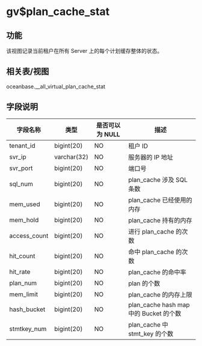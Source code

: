 gv$plan_cache_stat 
=======================================



功能 
-----------

该视图记录当前租户在所有 Server 上的每个计划缓存整体的状态。

相关表/视图 
---------------

oceanbase.__all_virtual_plan_cache_stat

字段说明 
-------------



|   **字段名称**   |   **类型**    | **是否可以为 NULL** |              **描述**               |
|--------------|-------------|----------------|-----------------------------------|
| tenant_id    | bigint(20)  | NO             | 租户 ID                             |
| svr_ip       | varchar(32) | NO             | 服务器的 IP 地址                        |
| svr_port     | bigint(20)  | NO             | 端口号                               |
| sql_num      | bigint(20)  | NO             | plan_cache 涉及 SQL 条数              |
| mem_used     | bigint(20)  | NO             | plan_cache 已经使用的内存                |
| mem_hold     | bigint(20)  | NO             | plan_cache 持有的内存                  |
| access_count | bigint(20)  | NO             | 进行 plan_cache 的次数                 |
| hit_count    | bigint(20)  | NO             | 命中 plan_cache 的次数                 |
| hit_rate     | bigint(20)  | NO             | plan_cache 的命中率                   |
| plan_num     | bigint(20)  | NO             | plan 的个数                          |
| mem_limit    | bigint(20)  | NO             | plan_cache 的内存上限                  |
| hash_bucket  | bigint(20)  | NO             | plan_cache hash map 中的 Bucket 的个数 |
| stmtkey_num  | bigint(20)  | NO             | plan_cache 中 stmt_key 的个数         |



